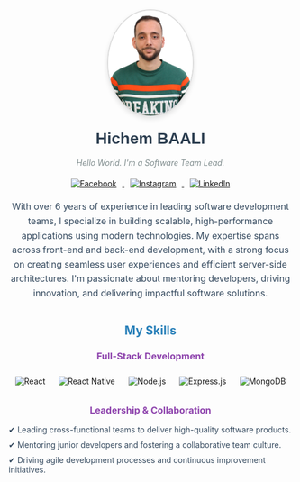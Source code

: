 <div align="center" style="text-align:center;">
  <img src="https://github.com/hichemBAALI/hichemBAALI/blob/main/hichem_github.jpg" width="150" alt="Hichem BAALI" style="border-radius: 50%; border: 2px solid #ddd; box-shadow: 0px 4px 8px rgba(0,0,0,0.1);"/>

  <h1 style="font-family: 'Arial', sans-serif; color: #2c3e50; margin-top: 20px;">Hichem BAALI</h1>

  <p style="font-style: italic; color: #7f8c8d;">Hello World. I'm a Software Team Lead.</p>

  <div style="margin: 20px 0;">
    <a href="https://www.facebook.com/hichem.bili/" target="_blank">
      <img src="https://cdn.iconscout.com/icon/free/png-512/facebook-logo-2019-1597680-1350125.png" width="35" alt="Facebook" style="margin: 0 10px;"/>
    </a>
    <a href="https://www.instagram.com/hichembili/" target="_blank">
      <img src="https://www.pngkey.com/png/full/283-2831746_insta-icon-instagram.png" width="35" alt="Instagram" style="margin: 0 10px;"/>
    </a>
    <a href="https://www.linkedin.com/in/hichem-baali-16790b11a/" target="_blank">
      <img src="https://cdn4.iconfinder.com/data/icons/social-messaging-ui-color-shapes-2-free/128/social-linkedin-circle-512.png" width="35" alt="LinkedIn" style="margin: 0 10px;"/>
    </a>
  </div>

  <p style="font-size: 16px; line-height: 1.6; max-width: 600px; margin: 0 auto; color: #34495e;">
    With over 6 years of experience in leading software development teams, I specialize in building scalable, high-performance applications using modern technologies. My expertise spans across front-end and back-end development, with a strong focus on creating seamless user experiences and efficient server-side architectures. I'm passionate about mentoring developers, driving innovation, and delivering impactful software solutions.
  </p>

  <h2 style="color: #2980b9; margin-top: 40px;">My Skills</h2>

  <h3 style="color: #8e44ad;">Full-Stack Development</h3>
  <p>
    <img src="https://cdn4.iconfinder.com/data/icons/logos-3/600/React.js_logo-512.png" width="60" alt="React" style="margin: 10px;"/>
    <img src="https://cdn.iconscout.com/icon/free/png-256/react-native-555397.png" width="60" alt="React Native" style="margin: 10px;"/>
    <img src="https://cdn.iconscout.com/icon/free/png-256/node-js-1174925.png" width="60" alt="Node.js" style="margin: 10px;"/>
    <img src="https://cdn.iconscout.com/icon/free/png-256/express-7-1175086.png" width="60" alt="Express.js" style="margin: 10px;"/>
    <img src="https://cdn.iconscout.com/icon/free/png-256/mongodb-3629020-3030245.png" width="60" alt="MongoDB" style="margin: 10px;"/>
  </p>

  <h3 style="color: #8e44ad;">Leadership & Collaboration</h3>
  <ul style="list-style: none; padding: 0; color: #34495e; text-align: left; max-width: 600px; margin: 0 auto;">
    <li style="margin-bottom: 10px;">✔ Leading cross-functional teams to deliver high-quality software products.</li>
    <li style="margin-bottom: 10px;">✔ Mentoring junior developers and fostering a collaborative team culture.</li>
    <li>✔ Driving agile development processes and continuous improvement initiatives.</li>
  </ul>
</div>
